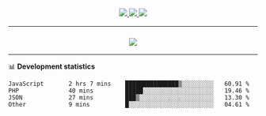 <h3 align="center">
  <a href="https://github.com/hwalker928">
      <img src="https://img.shields.io/github/followers/hwalker928?label=Followers&style=for-the-badge&color=lightblue">
  </a>
  <a href="https://harryw.link/discord" alt="Discord">
      <img src="https://img.shields.io/discord/738451951758606336?label=discord&style=for-the-badge&color=lightblue"/>
  </a>
  <a href="https://harryw.link/sparked" alt="Sparked Host">
      <img src="https://img.shields.io/static/v1?label=Sponsor&message=Sparked%20Host&color=yellow&style=for-the-badge"/>
  </a>
</h3>

<hr>


<h3 align="center">
  <a href="https://github.com/hwalker928">
      <img src="https://github-profile-trophy.vercel.app/?username=hwalker928&no-bg=true&no-frame=true">
  </a>
</h3>


<hr>

📊 **Development statistics**

<!--START_SECTION:waka-->

```text
JavaScript       2 hrs 7 mins    ███████████████▒░░░░░░░░░   60.91 %
PHP              40 mins         █████░░░░░░░░░░░░░░░░░░░░   19.46 %
JSON             27 mins         ███▒░░░░░░░░░░░░░░░░░░░░░   13.30 %
Other            9 mins          █░░░░░░░░░░░░░░░░░░░░░░░░   04.61 %
```

<!--END_SECTION:waka-->
